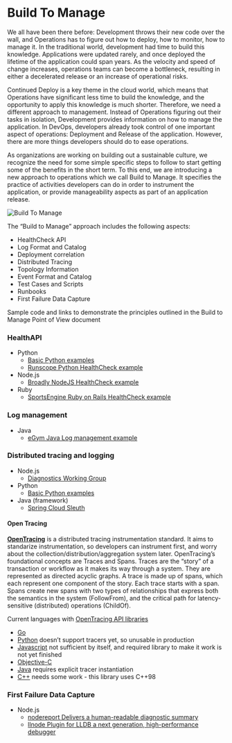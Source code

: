# Build To Manage

We all have been there before: Development throws their new code over the wall, and Operations has to figure out how to deploy, how to monitor, how to manage it. In the traditional world, development had time to build this knowledge. Applications were updated rarely, and once deployed the lifetime of the application could span years. As the velocity and speed of change increases, operations teams can become a bottleneck, resulting in either a decelerated release or an increase of operational risks.

Continued Deploy is a key theme in the cloud world, which means that Operations have significant less time to build the knowledge, and the opportunity to apply this knowledge is much shorter. Therefore, we need a different approach to management. Instead of Operations figuring out their tasks in isolation, Development provides information on how to manage the application. In DevOps, developers already took control of one important aspect of operations: Deployment and Release of the application. However, there are more things developers should do to ease operations.

As organizations are working on building out a sustainable culture, we recognize the need for some simple specific steps to follow to start getting some of the benefits in the short term. To this end, we are introducing a new approach to operations which we call Build to Manage. It specifies the practice of activities developers can do in order to instrument the application, or provide manageability aspects as part of an application release. 

![Build To Manage](https://github.com/ibm-cloud-architecture/build-to-manage/blob/master/BTM.png "Build To Manage")


The “Build to Manage” approach includes the following aspects:

-	HealthCheck API
-	Log Format and Catalog	
-	Deployment correlation
-	Distributed Tracing
-	Topology Information
-	Event Format and Catalog
-	Test Cases and Scripts
-	Runbooks
-	First Failure Data Capture


Sample code and links to demonstrate the principles outlined in the Build to Manage Point of View document

### HealthAPI
- Python
  - [Basic Python examples](HealthCheckAPIs/python/)
  - [Runscope Python HealthCheck example](https://github.com/Runscope/healthcheck)
- Node.js
  - [Broadly NodeJS HealthCheck example](https://github.com/broadly/node-healthchecks)
- Ruby
  - [SportsEngine Ruby on Rails HealthCheck example](https://github.com/sportngin/okcomputer)

### Log management
- Java
  - [eGym Java Log management example](https://github.com/egymgmbh/log-queue)

### Distributed tracing and logging
- Node.js
   - [Diagnostics Working Group](https://github.com/nodejs/diagnostics)
- Python
  - [Basic Python examples](DistributedTrace/python/)
- Java (framework)
  - [Spring Cloud Sleuth](https://cloud.spring.io/spring-cloud-sleuth/)

#### Open Tracing
[**OpenTracing**](https://github.com/opentracing/specification/blob/master/specification.md) is a distributed tracing instrumentation standard. It aims to standarize instrumentation, so developers can instrument first, and worry about the collection/distribution/aggregation system later. OpenTracing’s foundational concepts are Traces and Spans. Traces are the “story” of a transaction or workflow as it makes its way through a system. They are represented as directed acyclic graphs. A trace is made up of spans, which each represent one component of the story. Each trace starts with a span. Spans create new spans with two types of relationships that express both the semantics in the system (FollowFrom), and the critical path for latency-sensitive (distributed) operations (ChildOf).

Current languages with [OpenTracing API libraries](http://opentracing.io/documentation/pages/api/api-implementations.html)
- [Go](https://github.com/opentracing/opentracing-go)
- [Python](https://github.com/opentracing/opentracing-python) doesn’t support tracers yet, so unusable in production
- [Javascript](https://github.com/opentracing/opentracing-javascript) not sufficient by itself, and required library to make it work is not yet finished
- [Objective-C](https://github.com/opentracing/opentracing-objc)
- [Java](https://github.com/opentracing/opentracing-java) requires explicit tracer instantiation
- [C++](https://github.com/opentracing/opentracing-cpp) needs some work - this library uses C++98


### First Failure Data Capture
- Node.js
  - [nodereport Delivers a human-readable diagnostic summary](https://github.com/nodejs/nodereport)
  - [llnode Plugin for LLDB a next generation, high-performance debugger](https://github.com/nodejs/llnode)



